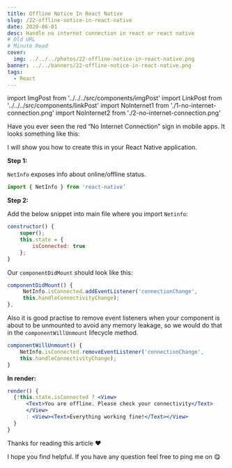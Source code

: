 ```yaml
---
title: Offline Notice In React Native
slug: /22-offline-notice-in-react-native
date: 2020-06-01
desc: Handle no internet connection in react or react native
# Old URL
# Minute Read
cover:
  img: ../../../photos/22-offline-notice-in-react-native.png
banner: ../../banners/22-offline-notice-in-react-native.png
tags:
  - React
---
```


import ImgPost from '../../../src/components/imgPost'
import LinkPost from '../../../src/components/linkPost'
import NoInternet1 from './1-no-internet-connection.png'
import NoInternet2 from './2-no-internet-connection.png'

Have you ever seen the red “No Internet Connection” sign in mobile apps. It looks something like this:
<ImgPost src={NoInternet1} alt='no-internet-connection' width={60} margin='2rem 0' />

I will show you how to create this in your React Native application.

**Step 1:**

`NetInfo` exposes info about online/offline status.

```jsx
import { NetInfo } from 'react-native’
```

**Step 2:**

Add the below snippet into main file where you import `Netinfo`:

```jsx
constructor() {
    super();
    this.state = {
        isConnected: true
    };
}
```

Our `componentDidMount` should look like this:

```jsx
componentDidMount() {              
     NetInfo.isConnected.addEventListener('connectionChange',
     this.handleConnectivityChange);
},
```

Also it is good practise to remove event listeners when your component is about to be unmounted to avoid any memory leakage, so we would do that in the `componentWillUnmount` lifecycle method.

```jsx
componentWillUnmount() {  
    NetInfo.isConnected.removeEventListener('connectionChange', 
    this.handleConnectivityChange);
}
```

**In render:**

```jsx
render() {
  {!this.state.isConnected ? <View>
      <Text>You are offline. Please check your connectivity</Text>
      </View>
      : <View><Text>Everything working fine!</Text></View>
  }
}
```
<ImgPost src={NoInternet2} alt='no-internet-connection' width={30} />

Thanks for reading this article ♥

I hope you find helpful. If you have any question feel free to ping me on <LinkPost href='https://twitter.com/suprabhasupi' name='@suprabhasupi' /> 😋
